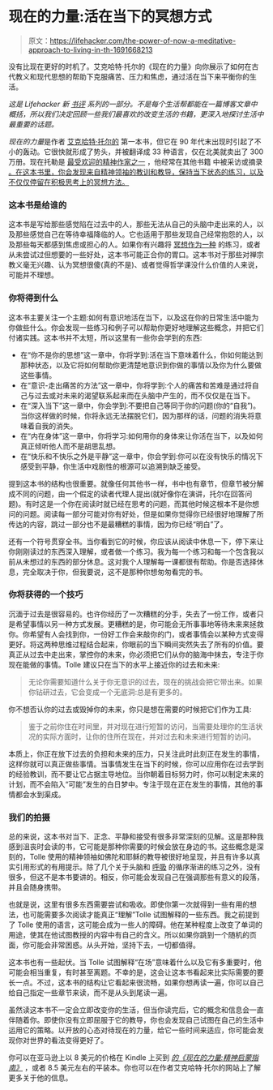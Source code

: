 # 现在的力量:活在当下的冥想方式

> 原文：<https://lifehacker.com/the-power-of-now-a-meditative-approach-to-living-in-th-1691668213>

没有比现在更好的时机了。艾克哈特·托尔的《现在的力量》向你展示了如何在古代教义和现代思想的帮助下克服痛苦、压力和焦虑，通过活在当下来平衡你的生活。



*这是 Lifehacker 新* [*书评*](http://lifehacker.com/book-reviews) *系列的一部分。不是每个生活帮都能在一篇博客文章中概括，所以我们决定回顾一些我们最喜欢的改变生活的书籍，更深入地探讨生活中最重要的话题。*

*现在的力量*是作者 [艾克哈特·托尔的](http://en.wikipedia.org/wiki/Eckhart_Tolle) 第一本书，但它在 90 年代末出现时引起了不小的轰动。它很快就形成了势头，并被翻译成 33 种语言，仅在北美就卖出了 300 万册。现在托勒是 [最受欢迎的精神作家之一](http://www.nytimes.com/2008/03/23/fashion/23tolle.html?pagewanted=all&_r=1&) ，他经常在其他书籍 中被采访或摘录 [。在这本书里，你会发现来自精神领袖的教训和教导，保持当下状态的练习，以及不仅仅停留在积极思考上的冥想方法。](https://lifehacker.com/the-antidote-self-help-for-people-who-can-t-stand-posi-1682651549)

### **这本书是给谁的**

这本书是写给那些感觉陷在过去中的人，那些无法从自己的头脑中走出来的人，以及那些感觉自己在等待幸福降临的人。它也适用于那些发现自己经常抱怨的人，以及那些每天都感到焦虑或担心的人。如果你有兴趣将 [冥想作为一种](https://lifehacker.com/a-guide-to-meditation-for-the-rest-of-us-5591576) 的练习，或者从未尝试过但想要的一些好处，这本书可能正合你的胃口。这本书对于那些对禅宗教义毫无兴趣、认为冥想很傻(真的不是)、或者觉得哲学课没什么价值的人来说，可能并不理想。

### **你将得到什么**

这本书主要关注一个主题:如何有意识地活在当下，以及这在你的日常生活中能为你做些什么。你会发现一些练习和例子可以帮助你更好地理解这些概念，并把它们付诸实践。这本书并不太短，所以这里有一些你会学到的东西:

*   在“你不是你的思想”这一章中，你将学到:活在当下意味着什么，你如何能达到那种状态，以及它将如何帮助你更清楚地意识到你做的事情以及你为什么要做这些事情。
*   在“意识-走出痛苦的方法”这一章中，你将学到:个人的痛苦和苦难是通过将自己与过去或对未来的渴望联系起来而在头脑中产生的，而不仅仅是在当下。
*   在“深入当下”这一章中，你会学到:不要把自己等同于你的问题(你的“自我”)。当你这样做的时候，你将永远无法摆脱它们，因为那样的话，问题的消失将意味着自我的消失。
*   在“内在身体”这一章中，你将学习:如何用你的身体来让你活在当下，以及如何真正倾听他人而不是胡思乱想。
*   在“快乐和不快乐之外是平静”这一章中，你会学到:你可以在没有快乐的情况下感受到平静，你生活中戏剧性的根源可以追溯到缺乏接受。

提到这本书的结构也很重要。就像任何其他书一样，书中也有章节，但章节被分解成不同的问题，由一个假定的读者代理人提出(就好像你在演讲，托尔在回答问题)。有时这是一个你在阅读时就已经在思考的问题，而其他时候这根本不是你想问的问题。阅读每一部分可能对你有好处，但是如果你觉得你已经很好地理解了所传达的内容，跳过一部分也不是最糟糕的事情，因为你已经“明白”了。

还有一个符号贯穿全书。当你看到它的时候，你应该从阅读中休息一下，停下来让你刚刚读过的东西深入理解，或者做一个练习。我为每一个练习和每一个包含我以前从未想过的东西的部分休息。这对我个人理解每一课都很有帮助。你是否选择休息，完全取决于你，但我要说，这不是那种你想匆匆看完的书。

### **你将获得的一个技巧**

沉湎于过去是很容易的。也许你经历了一次糟糕的分手，失去了一份工作，或者只是希望事情以另一种方式发展。更糟糕的是，你可能会无所事事地等待未来来拯救你。你希望有人会找到你，一份好工作会来敲你的门，或者事情会以某种方式变得更好。将这两种思维过程结合起来，你眼前的当下瞬间突然失去了所有的价值。要真正从过去中走出来，掌控你的未来，你必须把它们从你的脑海中抹去，专注于你现在能做的事情。Tolle 建议只在当下的水平上接近你的过去和未来:

> 无论你需要知道什么关于你无意识的过去，现在的挑战会把它带出来。如果你钻研过去，它会变成一个无底洞:总是有更多的。

你不想否认你的过去或毁掉你的未来，你只是想在需要的时候把它们作为工具:

> 鉴于之前你住在时间里，并对现在进行短暂的访问，当需要处理你的生活状况的实际方面时，让你的住所在现在，并对过去和未来进行短暂的访问。

本质上，你正在放下过去的负担和未来的压力，只关注此时此刻正在发生的事情，这样你就可以真正做些事情。当事情发生在当下的时候，你可以应用你在过去学到的经验教训，而不要让它占据主导地位。当你朝着目标努力时，你可以制定未来的计划，而不会陷入“可能”发生的白日梦中。专注于现在正在发生的事情，其他的事情都会水到渠成。

### **我们的拍摄**

总的来说，这本书对当下、正念、平静和接受有很多非常深刻的见解。这是那种我感到沮丧时会读的书，它可能是那种你需要的时候会放在身边的书。这些概念是深刻的，Tolle 使用的精神领袖如佛陀和耶稣的教导被很好地呈现，并且有许多以真实引用形式的有用提示。除了几个关于头脑和 [呼吸](http://lifehacker.com/use-this-deep-breathing-technique-to-calm-yourself-1680856799) 的循序渐进的练习之外，没有很多，但这不是本书要讲的。相反，你可能会发现自己在强调那些有意义的段落，并且会随身携带。

也就是说，这里有很多东西需要尝试和吸收。即使你第一次就得到一些有用的想法，也可能需要多次阅读才能真正“理解”Tolle 试图解释的一些东西。我之前提到了 Tolle 使用的语言，这可能会成为一些人的障碍。他在某种程度上改变了单词的用途，使其在他试图教授的内容中有自己的含义。所以如果你跳到一个随机的页面，你可能会非常困惑。从头开始，坚持下去，一切都值得。

这本书也有一些起伏。当 Tolle 试图解释“在场”意味着什么以及它有多重要时，他可能会相当重复，有时甚至离题。不幸的是，这会让这本书看起来比实际需要的要长一点。不过，这本书的结构让它看起来很流畅，如果你想再读一遍，你可以自己给自己指定一些章节来读，而不是从头到尾读一遍。

虽然读这本书不一定会立即改变你的生活，但当你读完后，它的概念和信息会一直伴随着你。即使你没有立即屈服于它的教导，你也会发现自己试图在自己的生活中运用它的策略。以开放的心态对待现在的力量，给它一些时间来适应，你可能会发现你对世界的看法变得更好了。

你可以在亚马逊上以 8 美元的价格在 Kindle 上买到 [*的《现在的力量:精神启蒙指南》*](https://www.amazon.com/dp/1577314808?asc_campaign=InlineText&asc_refurl=https://lifehacker.com/the-power-of-now-a-meditative-approach-to-living-in-th-1691668213&asc_source=&linkCode=ogi&psc=1&smid=ATVPDKIKX0DER&tag=kinjalifehackerlink-20&th=1) ，或者 8.5 美元左右的平装本。你也可以在作者艾克哈特·托尔的网站上了解更多关于他的信息。